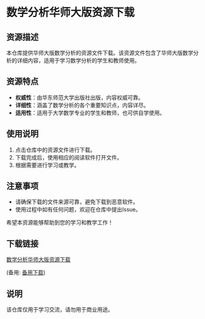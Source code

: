 # 数学分析华师大版资源下载

## 资源描述

本仓库提供华师大版数学分析的资源文件下载。该资源文件包含了华师大版数学分析的详细内容，适用于学习数学分析的学生和教师使用。

## 资源特点

- **权威性**：由华东师范大学出版社出版，内容权威可靠。
- **详细性**：涵盖了数学分析的各个重要知识点，内容详尽。
- **适用性**：适用于大学数学专业的学生和教师，也可供自学使用。

## 使用说明

1. 点击仓库中的资源文件进行下载。
2. 下载完成后，使用相应的阅读软件打开文件。
3. 根据需要进行学习或教学。

## 注意事项

- 请确保下载的文件来源可靠，避免下载到恶意软件。
- 使用过程中如有任何问题，欢迎在仓库中提出Issue。

希望本资源能够帮助到您的学习和教学工作！

## 下载链接
[数学分析华师大版资源下载](https://pan.quark.cn/s/bb9e3650614d) 

(备用: [备用下载](https://pan.baidu.com/s/1fAYR77l4TtqiusMC8-sl0A?pwd=1234))

## 说明

该仓库仅用于学习交流，请勿用于商业用途。
